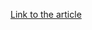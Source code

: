 [Link to the article](https://microsoft.com/security/blog/2017/06/27/new-ransomware-old-techniques-petya-adds-worm-capabilities/)
